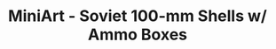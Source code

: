---
layout: product
title: "MiniArt - Soviet 100-mm Shells w/ Ammo Boxes"
price: "1200" 
desc: "N/A"
img_path: "/assets/img/MI35088.webp"
brand: "N/A"
available: false
special_offer: false
new: false
soon: false
cat: "010000"
subcat: "010100"
subsubcat: "0N/A"
sifra: "MI35088"
popular: false
spec: false
---